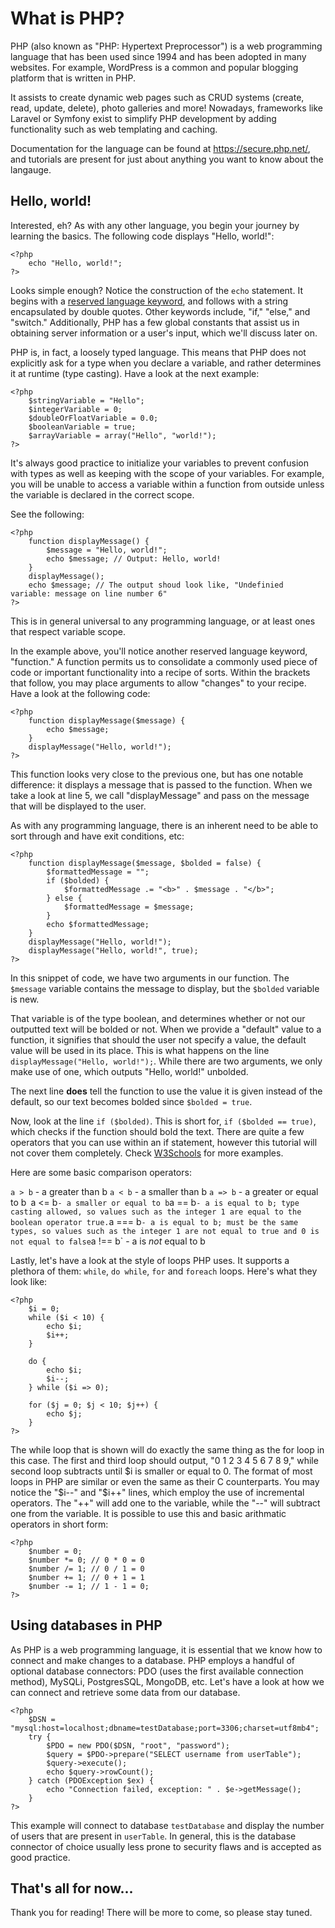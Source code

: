 # What is PHP?

PHP (also known as "PHP: Hypertext Preprocessor") is a web programming language that has been used since 1994 and has been adopted in many websites.
For example, WordPress is a common and popular blogging platform that is written in PHP.

It assists to create dynamic web pages such as CRUD systems (create, read, update, delete), photo galleries and more! Nowadays, frameworks like Laravel or Symfony exist to simplify PHP development by adding functionality such as web templating and caching. 

Documentation for the language can be found at https://secure.php.net/, and tutorials are present for just about anything you want to know about the langauge.

## Hello, world!

Interested, eh? As with any other language, you begin your journey by learning the basics. The following code displays "Hello, world!":

    <?php
    	echo "Hello, world!";
    ?>

Looks simple enough? Notice the construction of the `echo` statement. It begins with a [reserved language keyword](http://php.net/manual/en/reserved.keywords.php), and follows with a string encapsulated by double quotes. Other keywords include, "if," "else," and "switch." Additionally, PHP has a few global constants that assist us in obtaining server information or a user's input, which we'll discuss later on.

PHP is, in fact, a loosely typed language. This means that PHP does not explicitly ask for a type when you declare a variable, and rather determines it at runtime (type casting).
Have a look at the next example:

    <?php
    	$stringVariable = "Hello";
    	$integerVariable = 0;
    	$doubleOrFloatVariable = 0.0;
    	$booleanVariable = true;
    	$arrayVariable = array("Hello", "world!");
    ?>

It's always good practice to initialize your variables to prevent confusion with types as well as keeping with the scope of your variables. For example, you will be unable to access a variable within a function from outside unless the variable is declared in the correct scope.

See the following:

    <?php
    	function displayMessage() {
    		$message = "Hello, world!";
    		echo $message; // Output: Hello, world!
    	}
    	displayMessage();
    	echo $message; // The output shoud look like, "Undefinied variable: message on line number 6"
    ?>

This is in general universal to any programming language, or at least ones that respect variable scope.

In the example above, you'll notice another reserved language keyword, "function." A function permits us to consolidate a commonly used piece of code or important functionality into a recipe of sorts.
Within the brackets that follow, you may place arguments to allow "changes" to your recipe. Have a look at the following code:

    <?php
    	function displayMessage($message) {
    		echo $message;
    	} 
    	displayMessage("Hello, world!");
    ?>

This function looks very close to the previous one, but has one notable difference: it displays a message that is passed to the function. When we take a look at line 5, we call "displayMessage" and pass on the message that will be displayed to the user. 

As with any programming language, there is an inherent need to be able to sort through and have exit conditions, etc:

    <?php
    	function displayMessage($message, $bolded = false) {
    		$formattedMessage = "";
    		if ($bolded) {
    			$formattedMessage .= "<b>" . $message . "</b>";
    		} else {
    			$formattedMessage = $message;
    		}
    		echo $formattedMessage;
    	}
    	displayMessage("Hello, world!");
    	displayMessage("Hello, world!", true);
    ?>

In this snippet of code, we have two arguments in our function. The `$message` variable contains the message to display, but the `$bolded` variable is new.

That variable is of the type boolean, and determines whether or not our outputted text will be bolded or not. When we provide a "default" value to a function, it signifies that should the user not specify a value, the default value will be used in its place. This is what happens on the line `displayMessage("Hello, world!");`. While there are two arguments, we only make use of one, which outputs "Hello, world!" unbolded.

The next line **does** tell the function to use the value it is given instead of the default, so our text becomes bolded since `$bolded = true`.

Now, look at the line `if ($bolded)`. This is short for, `if ($bolded == true)`, which checks if the function should bold the text. There are quite a few operators that you can use within an if statement, however this tutorial will not cover them completely. Check [W3Schools](https://w3schools.com) for more examples. 

Here are some basic comparison operators:

`a > b`  - a greater than b
`a < b` - a smaller than b
`a => b` - a greater or equal to b`
`a <= b` - a smaller or equal to b
`a == b` - a is equal to b; type casting allowed, so values such as the integer 1 are equal to the boolean operator true.
`a === b` - a is equal to b; must be the same types, so values such as the integer 1 are not equal to true and 0 is not equal to false
`a !== b` - a is _not_ equal to b

Lastly, let's have a look at the style of loops PHP uses.
It supports a plethora of them: `while`, `do while`, `for` and `foreach` loops.
Here's what they look like:

	<?php 
		$i = 0;
		while ($i < 10) {
			echo $i;
			$i++;
		}

		do {
			echo $i;
			$i--;
		} while ($i => 0);

		for ($j = 0; $j < 10; $j++) {
			echo $j;
		}
	?>

The while loop that is shown will do exactly the same thing as the for loop in this case. The first and third loop should output, "0 1 2 3 4 5 6 7 8 9," while second loop subtracts until $i is smaller or equal to 0. The format of most loops in PHP are similar or even the same as their C counterparts. You may notice the "$i--" and "$i++" lines, which employ the use of incremental operators. The "++" will add one to the variable, while the "--" will subtract one from the variable. It is possible to use this and basic arithmatic operators in short form:

	<?php
		$number = 0;
		$number *= 0; // 0 * 0 = 0
		$number /= 1; // 0 / 1 = 0
		$number += 1; // 0 + 1 = 1
		$number -= 1; // 1 - 1 = 0;
	?>

## Using databases in PHP

As PHP is a web programming language, it is essential that we know how to connect and make changes to a database. PHP employs a handful of optional database connectors: PDO (uses the first available connection method), MySQLi, PostgresSQL, MongoDB, etc. Let's have a look at how we can connect and retrieve some data from our database.

	<?php
		$DSN = "mysql:host=localhost;dbname=testDatabase;port=3306;charset=utf8mb4";
		try {
			$PDO = new PDO($DSN, "root", "password");
			$query = $PDO->prepare("SELECT username from userTable");
			$query->execute();
			echo $query->rowCount();
		} catch (PDOException $ex) {
			echo "Connection failed, exception: " . $e->getMessage();
		}
	?>

This example will connect to database `testDatabase` and display the number of users that are present in `userTable`. In general, this is the database connector of choice usually less prone to security flaws and is accepted as good practice.

## That's all for now...

Thank you for reading! There will be more to come, so please stay tuned.  




